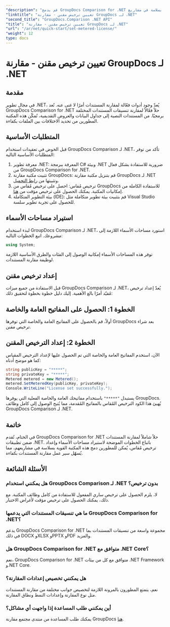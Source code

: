 ```yaml
---
"description": "قم بدمج GroupDocs Comparison for .NET بسلاسة في مشاريع .NET الخاصة بك للحصول على تدفقات عمل فعالة لمقارنة المستندات."
"linktitle": "تعيين ترخيص مقنن - مقارنة GroupDocs لـ .NET"
"second_title": "GroupDocs.Comparison .NET API"
"title": "تعيين ترخيص مقنن - مقارنة GroupDocs لـ .NET"
"url": "/ar/net/quick-start/set-metered-license/"
"weight": 12
type: docs
---
```

# تعيين ترخيص مقنن - مقارنة GroupDocs لـ .NET

## مقدمة
في مجال تطوير .NET، يُعدّ وجود أدوات فعّالة لمقارنة المستندات أمرًا لا غنى عنه. تُعد GroupDocs Comparison for .NET حلاً فعّالاً لمقارنة تنسيقات المستندات المختلفة برمجيًا. من المستندات النصية إلى جداول البيانات والعروض التقديمية، تُمكّن هذه المكتبة المطورين من تحديد الاختلافات بين الملفات بكفاءة.
## المتطلبات الأساسية
قبل الخوض في تعقيدات استخدام GroupDocs Comparison لـ .NET، تأكد من توفر المتطلبات الأساسية التالية:
1. معرفة تطوير .NET: المعرفة ببرمجة C# وبيئة .NET ضرورية للاستفادة بشكل فعال من GroupDocs Comparison for .NET.
2. تثبيت مكتبة مقارنة GroupDocs: قم بتنزيل مكتبة مقارنة GroupDocs لـ .NET وتثبيتها من [رابط التحميل](https://releases.groupdocs.com/comparison/net/).
3. ترخيص مُقاس: احصل على ترخيص مُقاس من GroupDocs للاستفادة الكاملة من إمكانيات المكتبة. يمكنك الحصول على ترخيص مؤقت من [هنا](https://purchase.groupdocs.com/temporary-license/).
4. بيئة التطوير المتكاملة (IDE): قم بتثبيت بيئة تطوير متكاملة مثل Visual Studio للحصول على تجربة تطوير سلسة.

## استيراد مساحات الأسماء
لبدء استخدام GroupDocs Comparison لـ .NET، استورد مساحات الأسماء اللازمة إلى مشروعك. اتبع الخطوات التالية:

```csharp
using System;
```
توفر هذه المساحات الأسماء إمكانية الوصول إلى الفئات والطرق الأساسية اللازمة لوظيفة مقارنة المستندات.
## إعداد ترخيص مقنن
قبل الاستفادة من جميع ميزات GroupDocs Comparison لـ .NET، يُعدّ إعداد ترخيص مُقيّد أمرًا بالغ الأهمية. إليك دليل خطوة بخطوة لتحقيق ذلك:
## الخطوة 1: الحصول على المفاتيح العامة والخاصة
أولاً، قم بالحصول على المفاتيح العامة والخاصة التي توفرها GroupDocs بعد شراء ترخيص مقنن.
## الخطوة 2: إعداد الترخيص المقنن
الآن، استخدم المفاتيح العامة والخاصة التي تم الحصول عليها لإعداد الترخيص المقياس كما هو موضح أدناه:
```csharp
string publicKey = "*****";
string privateKey = "*****";
Metered metered = new Metered();
metered.SetMeteredKey(publicKey, privateKey);
Console.WriteLine("License set successfully.");
```
يستبدل `"*****"` باستخدام مفاتيحك العامة والخاصة الفعلية التي يوفرها GroupDocs. يُهيئ هذا الكود الترخيص المُقاس بالمفاتيح المُقدمة، مما يُتيح الوصول إلى كامل وظائف GroupDocs Comparison لـ .NET.

## خاتمة
في الختام، تُقدم GroupDocs Comparison for .NET حلاً شاملاً لمقارنة المستندات ضمن تطبيقات .NET. باتباع الخطوات الموضحة لاستيراد مساحات الأسماء وإعداد ترخيص مُقاس، يُمكن للمطورين دمج هذه المكتبة القوية بسلاسة في مشاريعهم، مما يُسهّل سير عمل مقارنة المستندات بكفاءة.
## الأسئلة الشائعة
### هل يمكنني استخدام GroupDocs Comparison لـ .NET بدون ترخيص؟
لا، يلزم الحصول على ترخيص ساري المفعول للاستفادة من كامل وظائف المكتبة. مع ذلك، يمكنك الحصول على ترخيص مؤقت لأغراض الاختبار.
### ما هي تنسيقات المستندات التي يدعمها GroupDocs Comparison for .NET؟
يدعم GroupDocs Comparison for .NET مجموعة واسعة من تنسيقات المستندات بما في ذلك DOCX وXLSX وPPTX وPDF والمزيد.
### هل GroupDocs Comparison for .NET متوافق مع .NET Core؟
نعم، GroupDocs Comparison for .NET متوافق مع كل من بيئات .NET Framework و.NET Core.
### هل يمكنني تخصيص إعدادات المقارنة؟
نعم، يتمتع المطورون بالمرونة اللازمة لتخصيص جوانب مختلفة من مقارنة المستندات مثل نوع المقارنة وإعدادات النمط ونطاق المقارنة.
### أين يمكنني طلب المساعدة إذا واجهت أي مشاكل؟
يمكنك طلب المساعدة من منتدى مجتمع مقارنة GroupDocs [هنا](https://forum.groupdocs.com/c/comparison/12).